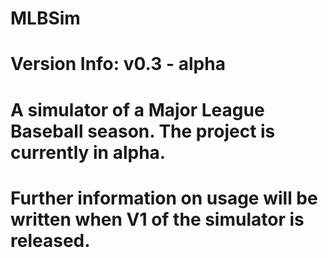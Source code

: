 # MLBSim
# Version Info: v0.3 - alpha
# A simulator of a Major League Baseball season. The project is currently in alpha.
# Further information on usage will be written when V1 of the simulator is released.